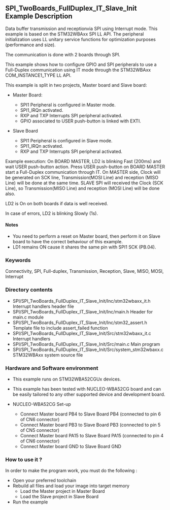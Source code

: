 ## <b>SPI_TwoBoards_FullDuplex_IT_Slave_Init Example Description</b>

Data buffer transmission and receptionvia SPI using Interrupt mode. This
example is based on the STM32WBAxx SPI LL API. The peripheral
initialization uses LL unitary service functions for optimization purposes (performance and size).

The communication is done with 2 boards through SPI.

This example shows how to configure GPIO and SPI peripherals
to use a Full-Duplex communication using IT mode through the STM32WBAxx COM_INSTANCE1_TYPE LL API.

This example is split in two projects, Master board and Slave board:

- Master Board:
  - SPI1 Peripheral is configured in Master mode.
  - SPI1_IRQn activated.
  - RXP and TXP Interrupts SPI peripheral activated.
  - GPIO associated to USER push-button is linked with EXTI.

- Slave Board
  - SPI1 Peripheral is configured in Slave mode.
  - SPI1_IRQn activated.
  - RXP and TXP Interrupts SPI peripheral activated.

Example execution:
On BOARD MASTER, LD2 is blinking Fast (200ms) and wait USER push-button action.
Press USER push-button on BOARD MASTER start a Full-Duplex communication through IT.
On MASTER side, Clock will be generated on SCK line, Transmission(MOSI Line) and reception (MISO Line)
will be done at the same time.
SLAVE SPI will received  the Clock (SCK Line), so Transmission(MISO Line) and reception (MOSI Line) will be done also.

LD2 is On on both boards if data is well received.

In case of errors, LD2 is blinking Slowly (1s).

#### <b>Notes</b>

 - You need to perform a reset on Master board, then perform it on Slave board
   to have the correct behaviour of this example.
 - LD1 remains ON cause it shares the same pin with SPI1 SCK (PB.04).

### <b>Keywords</b>

Connectivity, SPI, Full-duplex, Transmission, Reception, Slave, MISO, MOSI, Interrupt

### <b>Directory contents</b>

  - SPI/SPI_TwoBoards_FullDuplex_IT_Slave_Init/Inc/stm32wbaxx_it.h         Interrupt handlers header file
  - SPI/SPI_TwoBoards_FullDuplex_IT_Slave_Init/Inc/main.h                  Header for main.c module
  - SPI/SPI_TwoBoards_FullDuplex_IT_Slave_Init/Inc/stm32_assert.h          Template file to include assert_failed function
  - SPI/SPI_TwoBoards_FullDuplex_IT_Slave_Init/Src/stm32wbaxx_it.c         Interrupt handlers
  - SPI/SPI_TwoBoards_FullDuplex_IT_Slave_Init/Src/main.c                  Main program
  - SPI/SPI_TwoBoards_FullDuplex_IT_Slave_Init/Src/system_stm32wbaxx.c     STM32WBAxx system source file

### <b>Hardware and Software environment</b>

  - This example runs on STM32WBA52CGUx devices.

  - This example has been tested with NUCLEO-WBA52CG board and can be
    easily tailored to any other supported device and development board.

  - NUCLEO-WBA52CG Set-up
    - Connect Master board PB4 to Slave Board PB4 (connected to pin 6 of CN6 connector)
    - Connect Master board PB3 to Slave Board PB3 (connected to pin 5 of CN5 connector)
    - Connect Master board PA15 to Slave Board PA15 (connected to pin 4 of CN6 connector)
    - Connect Master board GND to Slave Board GND

### <b>How to use it ?</b>

In order to make the program work, you must do the following :
 - Open your preferred toolchain
 - Rebuild all files and load your image into target memory
    - Load the Master project in Master Board
    - Load the Slave project in Slave Board
 - Run the example

